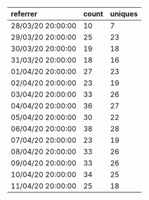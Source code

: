| referrer          | count | uniques |
| :---------------- | :---- | :------ |
| 28/03/20 20:00:00 | 10    | 7       |
| 29/03/20 20:00:00 | 25    | 23      |
| 30/03/20 20:00:00 | 19    | 18      |
| 31/03/20 20:00:00 | 18    | 16      |
| 01/04/20 20:00:00 | 27    | 23      |
| 02/04/20 20:00:00 | 23    | 19      |
| 03/04/20 20:00:00 | 33    | 26      |
| 04/04/20 20:00:00 | 36    | 27      |
| 05/04/20 20:00:00 | 30    | 22      |
| 06/04/20 20:00:00 | 38    | 28      |
| 07/04/20 20:00:00 | 23    | 19      |
| 08/04/20 20:00:00 | 33    | 26      |
| 09/04/20 20:00:00 | 33    | 26      |
| 10/04/20 20:00:00 | 34    | 25      |
| 11/04/20 20:00:00 | 25    | 18      |